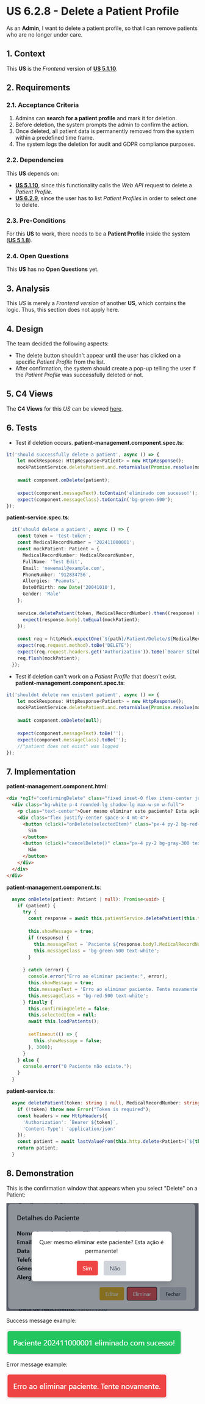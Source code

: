 # US 6.2.8 - Delete a Patient Profile

As an **Admin**, I want to delete a patient profile, so that I can remove patients who are no longer under care.

## 1. Context

This **US** is the *Frontend* version of [**US 5.1.10**](../../sprint-a/us10/readme.md).

## 2. Requirements

### 2.1. Acceptance Criteria

1. Admins can **search for a patient profile** and mark it for deletion.
2. Before deletion, the system prompts the admin to confirm the action.
3. Once deleted, all patient data is permanently removed from the system within a predefined time frame.
4. The system logs the deletion for audit and GDPR compliance purposes.

### 2.2. Dependencies

This **US** depends on:
* [**US 5.1.10**](../../sprint-a/us10/readme.md), since this functionality calls the *Web API* request to delete a *Patient Profile*.
* [**US 6.2.9**](../6-2-9/readme.md), since the user has to list *Patient Profiles* in order to select one to delete.

### 2.3. Pre-Conditions

For this **US** to work, there needs to be a **Patient Profile** inside the system ([**US 5.1.8**](../../sprint-a/us8/readme.md)).

### 2.4. Open Questions

This **US** has no **Open Questions** yet.

## 3. Analysis

This *US* is merely a *Frontend version* of another **US**, which contains the logic. Thus, this section does not apply here.

## 4. Design

The team decided the following aspects:
* The delete button shouldn't appear until the user has clicked on a specific *Patient Profile* from the list.
* After confirmation, the system should create a pop-up telling the user if the *Patient Profile* was successfully deleted or not.

## 5. C4 Views

The **C4 Views** for this *US* can be viewed [here](views/readme.md).

## 6. Tests

* Test if deletion occurs.
**patient-management.component.spec.ts**:

```ts
it('should successfully delete a patient', async () => {
    let mockResponse: HttpResponse<Patient> = new HttpResponse();
    mockPatientService.deletePatient.and.returnValue(Promise.resolve(mockResponse));
    
    await component.onDelete(patient);

    expect(component.messageText).toContain('eliminado com sucesso!');
    expect(component.messageClass).toContain('bg-green-500');
});
```

**patient-service.spec.ts**:

```ts
  it('should delete a patient', async () => {
    const token = 'test-token';
    const MedicalRecordNumber = '202411000001';
    const mockPatient: Patient = {
      MedicalRecordNumber: MedicalRecordNumber,
      FullName: 'Test Edit',
      Email: 'newemail@example.com',
      PhoneNumber: '912834756',
      Allergies: 'Peanuts',
      DateOfBirth: new Date('20041010'),
      Gender: 'Male'
    };
  
    service.deletePatient(token, MedicalRecordNumber).then((response) => {
      expect(response.body).toEqual(mockPatient);
    });
  
    const req = httpMock.expectOne(`${path}/Patient/Delete/${MedicalRecordNumber}`);
    expect(req.request.method).toBe('DELETE');
    expect(req.request.headers.get('Authorization')).toBe(`Bearer ${token}`);
    req.flush(mockPatient);
  });
```

* Test if deletion can't work on a *Patient Profile* that doesn't exist.
**patient-management.component.spec.ts**:

```ts
it('shouldnt delete non existent patient', async () => {
    let mockResponse: HttpResponse<Patient> = new HttpResponse();
    mockPatientService.deletePatient.and.returnValue(Promise.resolve(mockResponse));
    
    await component.onDelete(null);

    expect(component.messageText).toBe('');
    expect(component.messageClass).toBe('');
    //"patient does not exist" was logged 
});
```

## 7. Implementation

**patient-management.component.html**:

```html
<div *ngIf="confirmingDelete" class="fixed inset-0 flex items-center justify-center bg-gray-800 bg-opacity-50">
  <div class="bg-white p-4 rounded-lg shadow-lg max-w-sm w-full">
    <p class="text-center">Quer mesmo eliminar este paciente? Esta ação é permanente!</p>
    <div class="flex justify-center space-x-4 mt-4">
      <button (click)="onDelete(selectedItem)" class="px-4 py-2 bg-red-500 text-white rounded hover:bg-red-600">
        Sim
      </button>
      <button (click)="cancelDelete()" class="px-4 py-2 bg-gray-300 text-gray-700 rounded hover:bg-gray-400">
        Não
      </button>
    </div>
  </div>
</div>
```

**patient-management.component.ts**:

```ts
  async onDelete(patient: Patient | null): Promise<void> {
    if (patient) {
      try {
        const response = await this.patientService.deletePatient(this.token, patient.MedicalRecordNumber);
  
        this.showMessage = true;
        if (response) {
          this.messageText = `Paciente ${response.body?.MedicalRecordNumber} eliminado com sucesso!`;
          this.messageClass = 'bg-green-500 text-white';
        }
        
      } catch (error) {
        console.error("Erro ao eliminar paciente:", error);
        this.showMessage = true;
        this.messageText = 'Erro ao eliminar paciente. Tente novamente.';
        this.messageClass = 'bg-red-500 text-white';
      } finally {
        this.confirmingDelete = false;
        this.selectedItem = null;
        await this.loadPatients();
  
        setTimeout(() => {
          this.showMessage = false;
        }, 3000);
      }
    } else {
      console.error("O Paciente não existe.");
    }
  }
```

**patient-service.ts**:

```ts
  async deletePatient(token: string | null, MedicalRecordNumber: string): Promise<HttpResponse<Patient>> {
    if (!token) throw new Error("Token is required");
    const headers = new HttpHeaders({
      'Authorization': `Bearer ${token}`,
      'Content-Type': 'application/json'
    });
    const patient = await lastValueFrom(this.http.delete<Patient>(`${this.apiPath}/Patient/Delete/${MedicalRecordNumber}`, { headers, observe: 'response' }));
    return patient;
  }
```

## 8. Demonstration

This is the confirmation window that appears when you select "Delete" on a Patient:

![](images/demonstration/confirmation.png)

Success message example:

![](images/demonstration/success.png)

Error message example:

![](images/demonstration/failure.png)